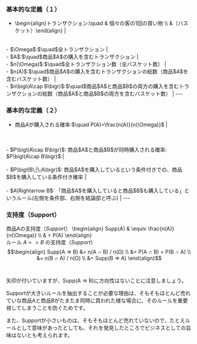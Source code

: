 ### 基本的な定義（１）
- \begin{align}トランザクション:\quad & 個々の客の1回の買い物 \\\ &（バスケット）\end{align} |
<br>
- $\Omega$:$\quad$全トランザクション |
<br>
- $A$:$\quad$商品$A$の購入を含むトランザクション |
<br>
- $n(\Omega)$:$\quad$全トランザクション数（全バスケット数） |
<br>
- $n(A)$:$\quad$商品$A$の購入を含むトランザクションの総数（商品$A$を含むバスケット数） |
<br>
- $n\bigl(A\cap B\bigr)$:$\quad$商品$A$と商品$B$の両方の購入を含むトランザクションの総数（商品$A$と商品$B$の両方を含むバスケット数） |
---

### 基本的な定義（２）
- 商品$A$が購入される確率:$\quad P(A)=\frac{n(A)}{n(\Omega)}$ |
<br>
<br>
- $P\bigl(A\cap B\bigr)$: 商品$A$と商品$B$が同時購入される確率: $P\bigl(A\cap B\bigr)$:|
<br>
<br>
- $P\bigl(B\;|\;A\bigr)$: 商品$A$を購入しているという条件付きでの、商品$B$を購入している条件付き確率 |
<br>
<br>
- $A\Rightarrow B$: 「商品$A$を購入していると商品$B$も購入している」というルール(左側を条件部、右側を結論部と呼ぶ) |
---

### 支持度（Support）
商品$A$の支持度（$Support$）
\begin{align} Supp(A) & \equiv \frac{n(A)}{n(\Omega)} \\\ & = P(A) \end{align}
<br>
ルール $A => B$ の支持度（$Support$）
$$\begin{align}
Supp(A => B) &= n(A ∩ B) / n(Ω) \\
&= P(A ∩ B) = P(B ∩ A) \\
&= n(B ∩ A) / n(Ω) \\
&= Supp(B => A)
\end{align}$$
<br>
<br>
矢印が付いていますが、Supp(A => B)に方向性はないことに注意しましょう。

Supportが大きいルールを抽出することが必要な理由は、そもそもほとんど売れていな商品Aと商品Bがたまたま同時に買われた様な場合に、そのルールを重要視してしまうことを防ぐためです。

また、Supportが小さいものは、そもそもほとんど売れていないので、たとえルールとして意味があったとしても、それを発見したところでビジネスとしての旨味はないとも考えられます。

